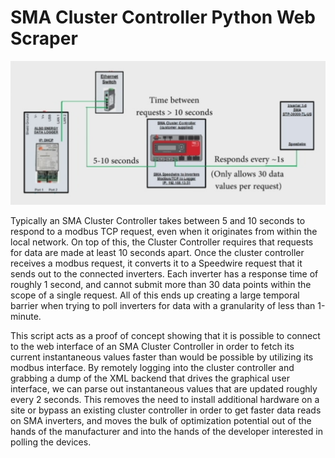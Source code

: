 # SMA Cluster Controller Python Web Scraper

![Diagram showing the modbus timing constraints of an SMA Cluster Controller](https://raw.githubusercontent.com/AlsoEnergyMPT/SMA-Cluster-Controller-Python-Web-Scraper/master/CC%20Modbus%20Timing%20Constraints.PNG)

Typically an SMA Cluster Controller takes between 5 and 10 seconds to respond to a modbus TCP request, even when it originates from within the local network. On top of this, the Cluster Controller requires that requests for data are made at least 10 seconds apart. Once the cluster controller receives a modbus request, it converts it to a Speedwire request that it sends out to the connected inverters. Each inverter has a response time of roughly 1 second, and cannot submit more than 30 data points within the scope of a single request. All of this ends up creating a large temporal barrier when trying to poll inverters for data with a granularity of less than 1-minute.

This script acts as a proof of concept showing that it is possible to connect to the web interface of an SMA Cluster Controller in order to fetch its current instantaneous values faster than would be possible by utilizing its modbus interface. By remotely logging into the cluster controller and grabbing a dump of the XML backend that drives the graphical user interface, we can parse out instantaneous values that are updated roughly every 2 seconds. This removes the need to install additional hardware on a site or bypass an existing cluster controller in order to get faster data reads on SMA inverters, and moves the bulk of optimization potential out of the hands of the manufacturer and into the hands of the developer interested in polling the devices.
